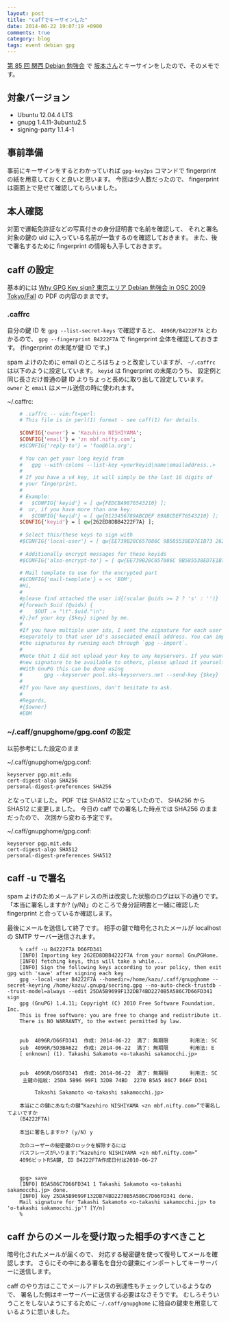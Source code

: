 ```yaml
---
layout: post
title: "caffでキーサインした"
date: 2014-06-22 19:07:19 +0900
comments: true
category: blog
tags: event debian gpg
---
```

[第 85 回 関西 Debian 勉強会](https://wiki.debian.org/KansaiDebianMeeting/20140622 "第 85 回 関西 Debian 勉強会")
で
[坂本さん](https://launchpad.net/~mocchi)とキーサインをしたので、そのメモです。

<!--more-->

## 対象バージョン

- Ubuntu 12.04.4 LTS
- gnupg 1.4.11-3ubuntu2.5
- signing-party 1.1.4-1

## 事前準備

事前にキーサインをするとわかっていれば `gpg-key2ps` コマンドで fingerprint の紙を用意しておくと良いと思います。
今回は少人数だったので、
fingerprint は画面上で見せて確認してもらいました。

## 本人確認

対面で運転免許証などの写真付きの身分証明書で名前を確認して、
それと署名対象の鍵の uid に入っている名前が一致するのを確認しておきます。
また、後で署名するために fingerprint の情報も入手しておきます。

## caff の設定

基本的には
[Why GPG Key sign? 東京エリア Debian 勉強会 in OSC 2009 Tokyo/Fall](http://tokyodebian.alioth.debian.org/pdf/debianmeetingresume200910-presentation.pdf)
の PDF の内容のままです。

### .caffrc

自分の鍵 ID を `gpg --list-secret-keys` で確認すると、
`4096R/B4222F7A` とわかるので、
`gpg --fingerprint B4222F7A`
で fingerprint 全体を確認しておきます。
(fingerprint の末尾が鍵 ID です。)

spam よけのために email のところはちょっと改変していますが、
`~/.caffrc` は以下のように設定しています。
`keyid` は fingerprint の末尾のうち、
設定例と同じ長さだけ普通の鍵 ID よりちょっと長めに取り出して設定しています。
`owner` と `email` はメール送信の時に使われます。

<p class="filename">~/.caffrc:</p>

```perl
    # .caffrc -- vim:ft=perl:
    # This file is in perl(1) format - see caff(1) for details.
    
    $CONFIG{'owner'} = 'Kazuhiro NISHIYAMA';
    $CONFIG{'email'} = 'zn mbf.nifty.com';
    #$CONFIG{'reply-to'} = 'foo@bla.org';
    
    # You can get your long keyid from
    #   gpg --with-colons --list-key <yourkeyid|name|emailaddress..>
    #
    # If you have a v4 key, it will simply be the last 16 digits of
    # your fingerprint.
    #
    # Example:
    #   $CONFIG{'keyid'} = [ qw{FEDCBA9876543210} ];
    #  or, if you have more than one key:
    #   $CONFIG{'keyid'} = [ qw{0123456789ABCDEF 89ABCDEF76543210} ];
    $CONFIG{'keyid'} = [ qw{262ED8DBB4222F7A} ];
    
    # Select this/these keys to sign with
    #$CONFIG{'local-user'} = [ qw{EE739B28C657086C 9B585538ED7E1B73 262ED8DBB4222F7A C9429DABCB28285B} ];
    
    # Additionally encrypt messages for these keyids
    #$CONFIG{'also-encrypt-to'} = [ qw{EE739B28C657086C 9B585538ED7E1B73 262ED8DBB4222F7A C9429DABCB28285B} ];
    
    # Mail template to use for the encrypted part
    #$CONFIG{'mail-template'} = << 'EOM';
    #Hi,
    #
    #please find attached the user id{(scalar @uids >= 2 ? 's' : '')}
    #{foreach $uid (@uids) {
    #    $OUT .= "\t".$uid."\n";
    #};}of your key {$key} signed by me.
    #
    #If you have multiple user ids, I sent the signature for each user id
    #separately to that user id's associated email address. You can import
    #the signatures by running each through `gpg --import`.
    #
    #Note that I did not upload your key to any keyservers. If you want this
    #new signature to be available to others, please upload it yourself.
    #With GnuPG this can be done using
    #       gpg --keyserver pool.sks-keyservers.net --send-key {$key}
    #
    #If you have any questions, don't hesitate to ask.
    #
    #Regards,
    #{$owner}
    #EOM
```

### ~/.caff/gnupghome/gpg.conf の設定

以前参考にした設定のまま

<p class="filename">~/.caff/gnupghome/gpg.conf:</p>

```text
keyserver pgp.mit.edu
cert-digest-algo SHA256
personal-digest-preferences SHA256
```

となっていました。
PDF では SHA512 になっていたので、
SHA256 から SHA512 に変更しました。
今日の caff での署名した時点では SHA256 のままだったので、
次回から変わる予定です。

<p class="filename">~/.caff/gnupghome/gpg.conf:</p>

```text
keyserver pgp.mit.edu
cert-digest-algo SHA512
personal-digest-preferences SHA512
```

## caff -u で署名

spam よけのためメールアドレスの所は改変した状態のログは以下の通りです。
「本当に署名しますか? (y/N)」のところで身分証明書と一緒に確認した fingerprint と合っているか確認します。

最後にメールを送信して終了です。
相手の鍵で暗号化されたメールが localhost の SMTP サーバー送信されます。

```console
    % caff -u B4222F7A D66FD341
    [INFO] Importing key 262ED8DBB4222F7A from your normal GnuPGHome.
    [INFO] fetching keys, this will take a while...
    [INFO] Sign the following keys according to your policy, then exit gpg with 'save' after signing each key
    gpg --local-user B4222F7A --homedir=/home/kazu/.caff/gnupghome --secret-keyring /home/kazu/.gnupg/secring.gpg --no-auto-check-trustdb --trust-model=always --edit 25DA5B9699F132DB74BD2270B5A586C7D66FD341 sign
    gpg (GnuPG) 1.4.11; Copyright (C) 2010 Free Software Foundation, Inc.
    This is free software: you are free to change and redistribute it.
    There is NO WARRANTY, to the extent permitted by law.
    
    
    pub  4096R/D66FD341  作成: 2014-06-22  満了: 無期限       利用法: SC
    sub  4096R/5D3BA622  作成: 2014-06-22  満了: 無期限       利用法: E
    [ unknown] (1). Takashi Sakamoto <o-takashi sakamocchi.jp>
    
    
    pub  4096R/D66FD341  作成: 2014-06-22  満了: 無期限       利用法: SC
     主鍵の指紋: 25DA 5B96 99F1 32DB 74BD  2270 B5A5 86C7 D66F D341
    
         Takashi Sakamoto <o-takashi sakamocchi.jp>
    
    本当にこの鍵にあなたの鍵“Kazuhiro NISHIYAMA <zn mbf.nifty.com>”で署名してよいですか
    (B4222F7A)
    
    本当に署名しますか? (y/N) y
    
    次のユーザーの秘密鍵のロックを解除するには
    パスフレーズがいります:“Kazuhiro NISHIYAMA <zn mbf.nifty.com>”
    4096ビットRSA鍵, ID B4222F7A作成日付は2010-06-27
    
    
    gpg> save
    [INFO] B5A586C7D66FD341 1 Takashi Sakamoto <o-takashi sakamocchi.jp> done.
    [INFO] key 25DA5B9699F132DB74BD2270B5A586C7D66FD341 done.
    Mail signature for Takashi Sakamoto <o-takashi sakamocchi.jp> to 'o-takashi sakamocchi.jp'? [Y/n]
    %
```

## caff からのメールを受け取った相手のすべきこと

暗号化されたメールが届くので、
対応する秘密鍵を使って復号してメールを確認します。
さらにその中にある署名を自分の鍵束にインポートしてキーサーバーに送信します。

caff のやり方はここでメールアドレスの到達性もチェックしているようなので、
署名した側はキーサーバーに送信する必要はなさそうです。
むしろそういうことをしないようにするために
`~/.caff/gnupghome` に独自の鍵束を用意しているように思いました。
